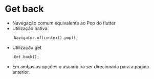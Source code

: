 # Get back
- Navegação comum equivalente ao Pop do flutter
- Utilização nativa:
```dart
    Navigator.of(context).pop();
```
- Utilização get
```dart
    Get.back();
```
- Em ambas as opções o usuario ira ser direcionada para a pagina anterior.